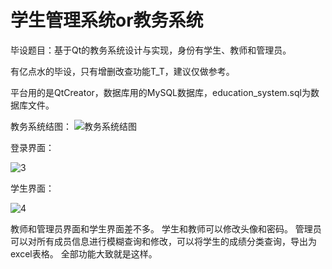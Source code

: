 # 学生管理系统or教务系统
毕设题目：基于Qt的教务系统设计与实现，身份有学生、教师和管理员。

有亿点水的毕设，只有增删改查功能T_T，建议仅做参考。

平台用的是QtCreator，数据库用的MySQL数据库，education_system.sql为数据库文件。

教务系统结图：
![教务系统结图](https://user-images.githubusercontent.com/58812139/187338190-307889f9-2328-4537-9fcd-cf0333dfe5c7.JPG)

登录界面：

![3](https://user-images.githubusercontent.com/58812139/187339425-2b7a60d6-e841-418f-a8d7-8ab1bd243288.JPG)

学生界面：

![4](https://user-images.githubusercontent.com/58812139/187339461-fe75a95d-9eb8-4d75-a119-3793df433013.jpg)

教师和管理员界面和学生界面差不多。
学生和教师可以修改头像和密码。
管理员可以对所有成员信息进行模糊查询和修改，可以将学生的成绩分类查询，导出为excel表格。
全部功能大致就是这样。
